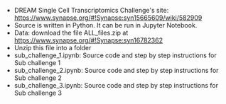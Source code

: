 - DREAM Single Cell Transcriptomics Challenge's site: https://www.synapse.org/#!Synapse:syn15665609/wiki/582909
- Source is written in Python. It can be run in Jupyter Notebook.  
- Data: download the file ALL_files.zip at https://www.synapse.org/#!Synapse:syn16782362 
- Unzip this file into a folder
- sub_challenge_1.ipynb: Source code and step by step instructions for Sub challenge 1
- sub_challenge_2.ipynb: Source code and step by step instructions for Sub challenge 2
- sub_challenge_3.ipynb: Source code and step by step instructions for Sub challenge 3
